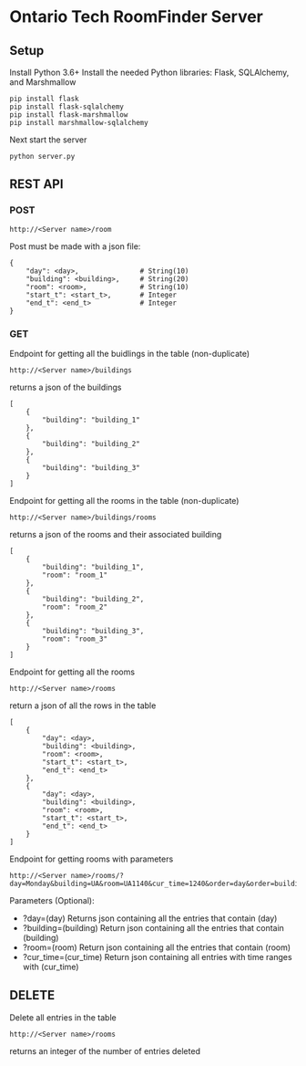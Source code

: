 # Ontario Tech RoomFinder Server
## Setup
Install Python 3.6+
Install the needed Python libraries: Flask, SQLAlchemy, and Marshmallow

    pip install flask
    pip install flask-sqlalchemy
    pip install flask-marshmallow
    pip install marshmallow-sqlalchemy

Next start the server

    python server.py

## REST API
### POST

    http://<Server name>/room

Post must be made with a json file:

    {
        "day": <day>,               # String(10)
        "building": <building>,     # String(20)
        "room": <room>,             # String(10)
        "start_t": <start_t>,       # Integer
        "end_t": <end_t>            # Integer
    }

### GET
Endpoint for getting all the buidlings in the table (non-duplicate)

    http://<Server name>/buildings

returns a json of the buildings

    [
        {
            "building": "building_1"
        },
        {
            "building": "building_2"
        },
        {
            "building": "building_3"
        }
    ]

Endpoint for getting all the rooms in the table (non-duplicate)

    http://<Server name>/buildings/rooms

returns a json of the rooms and their associated building

    [
        {
            "building": "building_1",
            "room": "room_1"
        },
        {
            "building": "building_2",
            "room": "room_2"
        },
        {
            "building": "building_3",
            "room": "room_3"
        }
    ]

Endpoint for getting all the rooms

    http://<Server name>/rooms

return a json of all the rows in the table

    [
        {
            "day": <day>,    
            "building": <building>,  
            "room": <room>,      
            "start_t": <start_t>, 
            "end_t": <end_t>
        },
        {
            "day": <day>,    
            "building": <building>,  
            "room": <room>,      
            "start_t": <start_t>, 
            "end_t": <end_t>
        }
    ]

Endpoint for getting rooms with parameters

    http://<Server name>/rooms/?day=Monday&building=UA&room=UA1140&cur_time=1240&order=day&order=building

Parameters (Optional):
* ?day=(day)            Returns json containing all the entries that contain (day)
* ?building=(building)  Return json containing all the entries that contain (building)
* ?room=(room)          Return json containing all the entries that contain (room)
* ?cur_time=(cur_time)  Return json containing all entries with time ranges with (cur_time)

## DELETE
Delete all entries in the table

    http://<Server name>/rooms

returns an integer of the number of entries deleted


